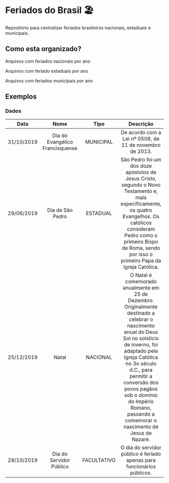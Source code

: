 
# Feriados do Brasil 🏖️
Repositório para centralizar feriados brasileiros nacionais, estaduais e municipais.

## Como esta organizado?
Arquivos com feriados nacionais por ano

Arquivos com feriado estaduais por ano

Arquivos com feriados municipais por ano

## Exemplos

### Dados
| Data |  Nome  | Tipo | Descrição|       UF| Município|
|:-----------:|:-------------------:|:---------:|:--:|:-----------------:|:-------:|
|   31/10/2019| Dia do Evangélico Francisquense     |     MUNICIPAL| De acordo com a Lei nº 0508, de 11 de novembro de 2013.| ES|    Barra de São Francisco    | 
|   29/06/2019| Dia de São Pedro|     ESTADUAL| São Pedro foi um dos doze apóstolos de Jesus Cristo, segundo o Novo Testamento e, mais especificamente, os quatro Evangelhos. Os católicos consideram Pedro como o primeiro Bispo de Roma, sendo por isso o primeiro Papa da Igreja Católica.| AL     |       | 
|   25/12/2019| Natal|     NACIONAL    | O Natal é comemorado anualmente em 25 de Dezembro. Originalmente destinado a celebrar o nascimento anual do Deus Sol no solstício de inverno, foi adaptado pela Igreja Católica no 3o século d.C., para permitir a conversão dos povos pagãos sob o domínio do Império Romano, passando a comemorar o nascimento de Jesus de Nazaré.|           |      | 
|   28/10/2019| Dia do Servidor Público|     FACULTATIVO| O dia do servidor público é feriado apenas para funcionários públicos.|     |        | 



